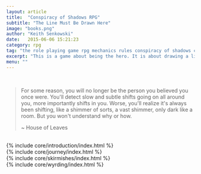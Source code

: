 ```yaml
---
layout: article
title:  "Conspiracy of Shadows RPG"
subtitle: "The Line Must Be Drawn Here"
image: "books.png"
author: "Keith Senkowski"
date:   2015-06-06 15:21:23
category: rpg
tag: "the role playing game rpg mechanics rules conspiracy of shadows core"
excerpt: "This is a game about being the hero. It is about drawing a line in the sand and shaking your fist against the night. It isn't about survival, but about ensuring the world's survival."
menu: ""
---
```

<article class="content legible">
	<section class="clearfix gutters block">
		<aside class="span-3 col empty">&nbsp;</aside>
		<div class="span-6 col">
			<blockquote>
				<p class="courier">For some reason, you will no longer be the person you believed you once were. You'll detect slow and subtle shifts going on all around you, more importantly shifts in you. Worse, you'll realize it's always been shifting, like a shimmer of sorts, a vast shimmer, only dark like a room. But you won't understand why or how.</p>
				<p class="courier">~ House of Leaves</p>
			</blockquote>
		</div>
		<aside class="span-3 col empty">&nbsp;</aside>
	</section>
	{% include core/introduction/index.html %}
<div class="divider"></div>	
	<!-- {% include core/characters/index.html %}
<div class="divider"></div>	 -->
	{% include core/journey/index.html %}
<div class="divider"></div>	
	{% include core/skirmishes/index.html %}
<div class="divider"></div>	
	{% include core/wyrding/index.html %}
<div class="divider"></div>	
	<!-- {% include core/adversaries/index.html %}
<div class="divider"></div> -->
</article>
